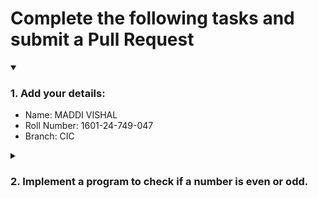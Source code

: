 # Complete the following tasks and submit a Pull Request
<details open>
<summary><h3>1. Add your details: </h3></summary>
<ul>
  <li> Name: MADDI VISHAL </li>
  <li> Roll Number: 1601-24-749-047 </li>
  <li> Branch: CIC </li>
</ul>
</details>
<details>
<summary><h3> 2. Implement a program to check if a number is even or odd. </h3></summary>
<ul>
  <li> Create a new file in the repository and add your code. </li>
  <li> Use any programming language of your choice. </li>
</ul>
</details>
